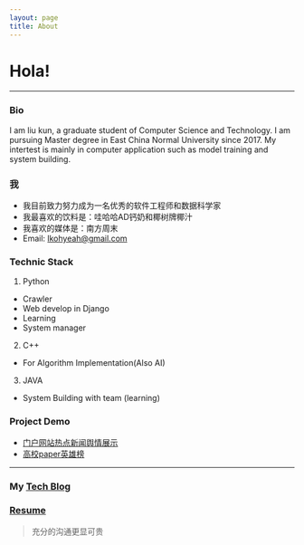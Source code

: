 ```yaml
---
layout: page
title: About
---
```


# Hola!
****

### Bio
I am liu kun, a graduate student of Computer Science and Technology. I am pursuing Master degree in East China Normal University since 2017. My intertest is mainly in computer application such as model training and system building.

### 我
* 我目前致力努力成为一名优秀的软件工程师和数据科学家
* 我最喜欢的饮料是：哇哈哈AD钙奶和椰树牌椰汁
* 我喜欢的媒体是：南方周末
* Email: lkohyeah@gmail.com

### Technic Stack
1. Python 
  * Crawler
  * Web develop in Django
  * Learning
  * System manager
2. C++
  * For Algorithm Implementation(Also AI)
3. JAVA
  * System Building with team (learning)

### Project Demo
* [门户网站热点新闻舆情展示](http://115.159.108.164:8080/news/)
* [高校paper英雄榜](http://115.159.108.164:9080/researcher)

****

### My [Tech Blog](http://www.cnblogs.com/learn-to-rock/)

### [Resume](http://tofind.space/public/resume.pdf)

> 充分的沟通更显可贵

